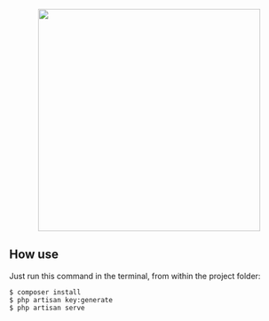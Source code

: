 <p align="center"><img src="https://res.cloudinary.com/dtfbvvkyp/image/upload/v1566331377/laravel-logolockup-cmyk-red.svg" width="400"></p>


## How use

Just run this command in the terminal, from within the project folder:

    $ composer install
    $ php artisan key:generate
    $ php artisan serve
    
    

